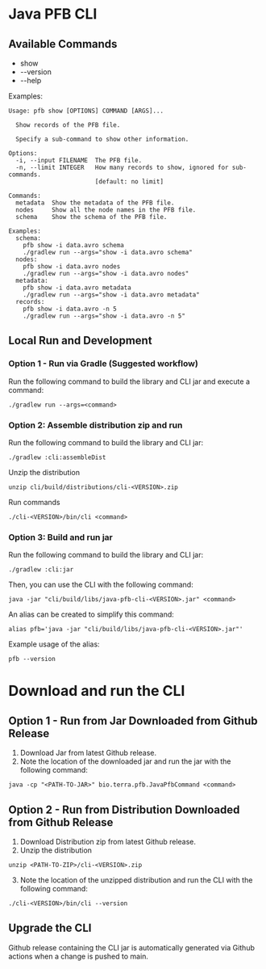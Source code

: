 Java PFB CLI
===

## Available Commands
- show
- --version
- --help

Examples:
```shell
Usage: pfb show [OPTIONS] COMMAND [ARGS]...

  Show records of the PFB file.

  Specify a sub-command to show other information.

Options:
  -i, --input FILENAME  The PFB file.
  -n, --limit INTEGER   How many records to show, ignored for sub-commands.
                        [default: no limit]

Commands:
  metadata  Show the metadata of the PFB file.
  nodes     Show all the node names in the PFB file.
  schema    Show the schema of the PFB file.

Examples:
  schema:
    pfb show -i data.avro schema
    ./gradlew run --args="show -i data.avro schema"
  nodes:
    pfb show -i data.avro nodes
    ./gradlew run --args="show -i data.avro nodes"
  metadata:
    pfb show -i data.avro metadata
    ./gradlew run --args="show -i data.avro metadata"
  records:
    pfb show -i data.avro -n 5
    ./gradlew run --args="show -i data.avro -n 5"
```

## Local Run and Development

### Option 1 - Run via Gradle (Suggested workflow)

Run the following command to build the library and CLI jar and execute a command:
```shell
./gradlew run --args=<command>
```

### Option 2: Assemble distribution zip and run
Run the following command to build the library and CLI jar:
```shell
./gradlew :cli:assembleDist
```
Unzip the distribution
```shell
unzip cli/build/distributions/cli-<VERSION>.zip
```
Run commands
```shell
./cli-<VERSION>/bin/cli <command>
```

### Option 3: Build and run jar
Run the following command to build the library and CLI jar:
```shell
./gradlew :cli:jar
```

Then, you can use the CLI with the following command:
```shell
java -jar "cli/build/libs/java-pfb-cli-<VERSION>.jar" <command>
```
An alias can be created to simplify this command:
```shell
alias pfb='java -jar "cli/build/libs/java-pfb-cli-<VERSION>.jar"'
```
Example usage of the alias:
```shell
pfb --version
```

# Download and run the CLI
## Option 1 - Run from Jar Downloaded from Github Release
1) Download Jar from latest Github release.
2) Note the location of the downloaded jar and run the jar with the following command:
```shell
java -cp "<PATH-TO-JAR>" bio.terra.pfb.JavaPfbCommand <command>
```
## Option 2 - Run from Distribution Downloaded from Github Release
1) Download Distribution zip from latest Github release.
2) Unzip the distribution
```shell
unzip <PATH-TO-ZIP>/cli-<VERSION>.zip
```
3) Note the location of the unzipped distribution and run the CLI with the following command:
```shell
./cli-<VERSION>/bin/cli --version
```

## Upgrade the CLI

Github release containing the CLI jar is automatically generated via Github actions when a change is pushed to main. 


